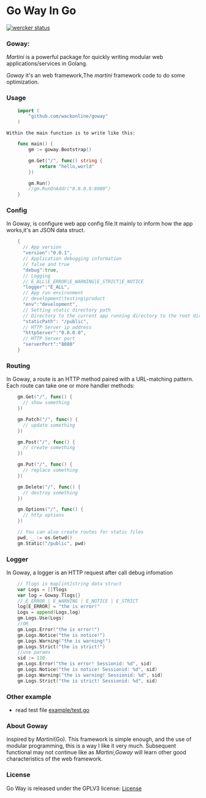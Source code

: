 # Go Way In Go
[![wercker status](https://app.wercker.com/status/04753d15a770eedafaa8fcfcfd1cd8e9/s/master "wercker status")](https://app.wercker.com/project/bykey/04753d15a770eedafaa8fcfcfd1cd8e9)
### Goway:

*Martini* is a powerful package for quickly writing modular web applications/services in Golang.

*Goway* it's an web framework,The *martini* framework code to do some optimization.


### Usage
```go
    import (
        "github.com/wackonline/goway"
    )
```
    Within the main function is to write like this:

```go
    func main() {
        gm := goway.Bootstrap()

        gm.Get("/", func() string {
            return "hello,world"
        })

        gm.Run()
        //gm.RunOnAddr("0.0.0.0:8080")
    }

```
### Config
In Goway, is configure web app config file.It mainly to inform how the app works,it's an JSON data struct.

```go
    {
      // App version
      "version":"0.0.1",
      // Application debugging information
      // false and true
      "debug":true,
      // Logging
      // E_ALL|E_ERROR|E_WARNING|E_STRICT|E_NOTICE
      "logger":"E_ALL",
      // App run environment
      // development|testing|product
      "env":"development",
      // Setting static directory path
      // Directory to the current app running directory to the root directory
      "staticPath": "/public",
      // HTTP Server ip address
      "httpServer":"0.0.0.0",
      // HTTP Server port
      "serverPort":"8080"
    }
```
### Routing
In Goway, a route is an HTTP method paired with a URL-matching pattern. Each route can take one or more handler methods:

```go
    gm.Get("/", func() {
      // show something
    })

    gm.Patch("/", func() {
      // update something
    })

    gm.Post("/", func() {
      // create something
    })

    gm.Put("/", func() {
      // replace something
    })

    gm.Delete("/", func() {
      // destroy something
    })

    gm.Options("/", func() {
      // http options
    })

    // You can also create routes for static files
    pwd, _ := os.Getwd()
    gm.Static("/public", pwd)

```
### Logger
In Goway, a logger is an HTTP request after call debug infomation

```go
    // Tlogs is map[int]string data struct
    var Logs = []Tlogs
    var log = Goway.Tlogs{}
    // E_ERROR | E_WARNING | E_NOTICE | E_STRICT
    log[E_ERROR] = "the is error!"
    Logs = append(Logs,log)
    gm.Logs.Use(Logs)
    //OR
    gm.Logs.Error("the is error!")
    gm.Logs.Notice("the is notice!")
    gm.Logs.Warning("the is warning!")
    gm.Logs.Strict("the is strict!")
    //use params
    sid := 110
    gm.Logs.Error("the is error! Sessionid: %d", sid)
    gm.Logs.Notice("the is notice! Sessionid: %d", sid)
    gm.Logs.Warning("the is warning! Sessionid: %d", sid)
    gm.Logs.Strict("the is strict! Sessionid: %d", sid)
```
### Other example
*   read test file
    [example/test.go](example/test.go)

### About Goway
Inspired by *Martini*(Go).
This framework is simple enough, and the use of modular programming, this is a way I like it very much.
Subsequent functional may not continue like as *Martini*,*Goway* will learn other good characteristics of the web framework.


### License
Go Way is released under the GPLV3 license:
    [License](LICENSE)
